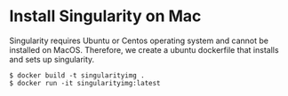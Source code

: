 # Install Singularity on Mac

Singularity requires Ubuntu or Centos operating system and cannot be installed on MacOS. Therefore, we create a ubuntu dockerfile that installs and sets up singularity.

```
$ docker build -t singularityimg .
$ docker run -it singularityimg:latest
```